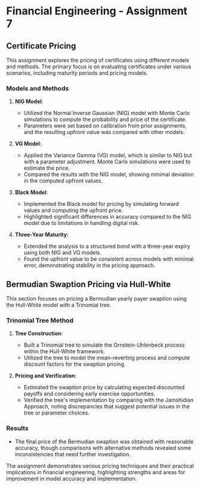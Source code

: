# Financial Engineering - Assignment 7

## Certificate Pricing

This assignment explores the pricing of certificates using different models and methods. The primary focus is on evaluating certificates under various scenarios, including maturity periods and pricing models.

### Models and Methods

1. **NIG Model**:
   - Utilized the Normal Inverse Gaussian (NIG) model with Monte Carlo simulations to compute the probability and price of the certificate.
   - Parameters were set based on calibration from prior assignments, and the resulting upfront value was compared with other models.

2. **VG Model**:
   - Applied the Variance Gamma (VG) model, which is similar to NIG but with a parameter adjustment. Monte Carlo simulations were used to estimate the price.
   - Compared the results with the NIG model, showing minimal deviation in the computed upfront values.

3. **Black Model**:
   - Implemented the Black model for pricing by simulating forward values and computing the upfront price.
   - Highlighted significant differences in accuracy compared to the NIG model due to limitations in handling digital risk.

4. **Three-Year Maturity**:
   - Extended the analysis to a structured bond with a three-year expiry using both NIG and VG models.
   - Found the upfront value to be consistent across models with minimal error, demonstrating stability in the pricing approach.

## Bermudian Swaption Pricing via Hull-White

This section focuses on pricing a Bermudian yearly payer swaption using the Hull-White model with a Trinomial tree.

### Trinomial Tree Method

1. **Tree Construction**:
   - Built a Trinomial tree to simulate the Ornstein-Uhlenbeck process within the Hull-White framework.
   - Utilized the tree to model the mean-reverting process and compute discount factors for the swaption pricing.

2. **Pricing and Verification**:
   - Estimated the swaption price by calculating expected discounted payoffs and considering early exercise opportunities.
   - Verified the tree's implementation by comparing with the Jamshidian Approach, noting discrepancies that suggest potential issues in the tree or parameter choices.

### Results

- The final price of the Bermudian swaption was obtained with reasonable accuracy, though comparisons with alternative methods revealed some inconsistencies that need further investigation.

The assignment demonstrates various pricing techniques and their practical implications in financial engineering, highlighting strengths and areas for improvement in model accuracy and implementation.
